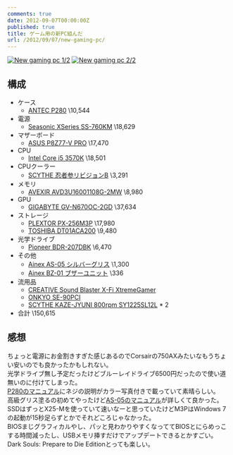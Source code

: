 ```yaml
---
comments: true
date: 2012-09-07T00:00:00Z
published: true
title: ゲーム用の新PC組んだ
url: /2012/09/07/new-gaming-pc/
---
```


[![New gaming pc 1/2](https://farm9.staticflickr.com/8037/7949568956_1d55933fa2_n.jpg)](http://flic.kr/p/d7tBTJ "New gaming pc 1/2 by Ebith, on Flickr")
[![New gaming pc 2/2](https://farm9.staticflickr.com/8035/7949602654_782f691be0_n.jpg)](http://flic.kr/p/d7tMUJ "New gaming pc 2/2 by Ebith, on Flickr")

## 構成
* ケース
    * [ANTEC P280](http://www.links.co.jp/items/antec-case/p280.html "P280 製品情報 コンピュータ関連製品の代理店事業 ｌ 株式会社リンクスインターナショナル") \10,544
* 電源
    * [Seasonic XSeries SS-760KM](http://www.owltech.co.jp/products/power/Seasonic/SS-X2/SS850_760_660_560KM.html "Seasonic電源 X-Series SS-850KM SS-760KM SS-660KM SS-560KM") \18,629
* マザーボード
    * [ASUS P8Z77-V PRO](http://www.asus.co.jp/Motherboards/Intel_Socket_1155/P8Z77V_PRO/ "ASUS - マザーボード- ASUS P8Z77-V PRO") \17,470
* CPU
    * [Intel Core i5 3570K](http://ark.intel.com/ja/products/65520 "ARK | Intel® Core™ i5-3570K Processor (6M Cache, up to 3.80 GHz)") \18,501
* CPUクーラー
    * [SCYTHE 忍者参リビジョンB](http://www.scythe.co.jp/cooler/ninja3-revb.html "株式会社サイズ ｜ 商品詳細 ｜忍者参リビジョンB") \3,291
* メモリ
    * [AVEXIR AVD3U16001108G-2MW](http://www.avexir.com/product/platinumspec.htm "AVEXIR") \8,980
* GPU
    * [GIGABYTE GV-N670OC-2GD](http://www.gigabyte.jp/products/product-page.aspx?pid=4211#ov "GIGABYTE - グラフィックスカード - NVIDIA - PCI Express Solution - GeForce 600 Series - GV-N670OC-2GD") \37,634
* ストレージ
    * [PLEXTOR PX-256M3P](http://www.links.co.jp/item/px-256m3p/ "PX-256M3P | コンピュータ関連製品の代理店事業 ｌ 株式会社リンクスインターナショナル") \17,980
    * [TOSHIBA DT01ACA200](http://www.semicon.toshiba.co.jp/product/storage/selection/built-in/client_hdd35/DT01ACAxxx.html "クライアントHDD(3.5型)｜クライアントHDD(3.5型)｜東芝 セミコンダクター＆ストレージ社") \9,480
* 光学ドライブ
    * [Pioneer BDR-207DBK](http://www.pioneerelectronics.com/PUSA/Computer/Computer+Drives/BDR-207DBK "BDR-207DBK - 12x Internal BD/DVD/CD Burner. SATA Interface. | Pioneer Electronics USA") \6,470
* その他
    * [Ainex AS-05 シルバーグリス](http://www.ainex.jp/products/as-05.htm "Ainex | AS-05") \1,300
    * [Ainex BZ-01 ブザーユニット](http://www.ainex.jp/products/bz-01.htm "Ainex | BZ-01") \336
* 流用品
    * [CREATIVE Sound Blaster X-Fi XtremeGamer](http://jp.creative.com/products/product.asp?category=209&subcategory=669&product=15853 "Sound Blaster X-Fi XtremeGamer")
    * [ONKYO SE-90PCI](http://www.jp.onkyo.com/pcaudio/pcidigitalaudioboard/se90pci/index.htm "ONKYO PCオーディオ製品情報：SE-90PCI - PCIe/PCIデジタルオーディオボード | オンキヨー株式会社")
    * [SCYTHE KAZE-JYUNI 800rpm SY1225SL12L](http://www.scythe.co.jp/cooler/kaze-juni.html "株式会社サイズ ｜ 商品詳細 ｜KAZE-JYUNI") * 2
* 合計 \150,615

## 感想
ちょっと電源にお金割きすぎた感じあるのでCorsairの750AXみたいなもうちょい安いのでも良かったかもしれない。  
光学ドライブ無し予定だったけどブルーレイドライブ6500円だったので使い道無いのに付けてしまった。  
[P280のマニュアル](www.antecindia.co.in/pdf/manuals/P280_Manual_JP.pdf)にネジの説明がカラー写真付きで載っていて素晴らしい。  
高級グリス塗るの初めてやったけど[AS-05のマニュアル](http://www.ainex.jp/data/as-05_mnl_web.pdf)が詳しくて良かった。  
SSDはずっとX25-Mを使っていて速いなーと思っていたけどM3PはWindows 7の起動が15秒足らずとかでそれどころじゃなかった。  
BIOSまじグラフィカルやし、パッと見わかりやすくなっててBIOSとにらめっこする時間減ったし、USBメモリ挿すだけでアップデートできるとかすごい。  
Dark Souls: Prepare to Die Editionとっても楽しい。

